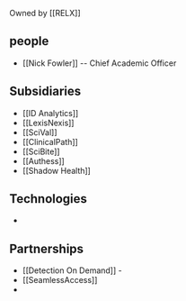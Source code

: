 Owned by [[RELX]]


## people
- [[Nick Fowler]] -- Chief Academic Officer

## Subsidiaries

- [[ID Analytics]]
- [[LexisNexis]]
- [[SciVal]]
- [[ClinicalPath]] 
- [[SciBite]]
- [[Authess]]
- [[Shadow Health]]

## Technologies
- 

## Partnerships
- [[Detection On Demand]] - 
- [[SeamlessAccess]]
- 